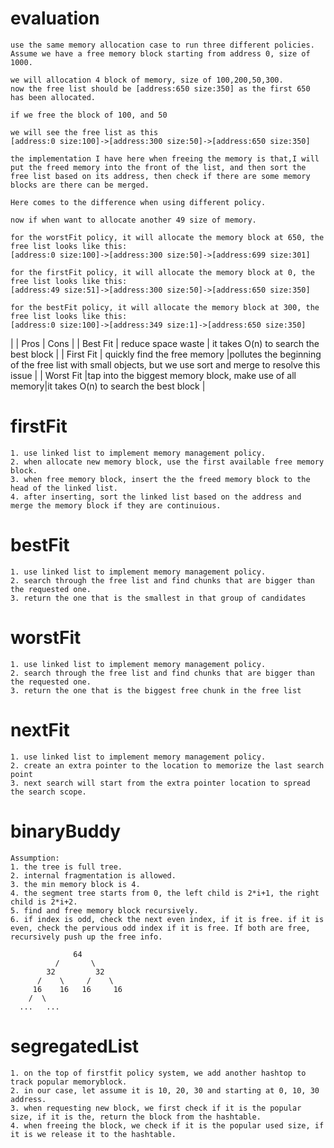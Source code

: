 # evaluation
```
use the same memory allocation case to run three different policies.
Assume we have a free memory block starting from address 0, size of 1000.

we will allocation 4 block of memory, size of 100,200,50,300.
now the free list should be [address:650 size:350] as the first 650 has been allocated.

if we free the block of 100, and 50

we will see the free list as this
[address:0 size:100]->[address:300 size:50]->[address:650 size:350]

the implementation I have here when freeing the memory is that,I will put the freed memory into the front of the list, and then sort the free list based on its address, then check if there are some memory blocks are there can be merged.

Here comes to the difference when using different policy.

now if when want to allocate another 49 size of memory.

for the worstFit policy, it will allocate the memory block at 650, the free list looks like this:
[address:0 size:100]->[address:300 size:50]->[address:699 size:301]

for the firstFit policy, it will allocate the memory block at 0, the free list looks like this:
[address:49 size:51]->[address:300 size:50]->[address:650 size:350]

for the bestFit policy, it will allocate the memory block at 300, the free list looks like this:
[address:0 size:100]->[address:349 size:1]->[address:650 size:350]

```
|              |        Pros                                             |       Cons                               |
| Best Fit     | reduce space waste                                      |   it takes O(n) to search the best block |
| First Fit    | quickly find the free memory                            |pollutes the beginning of the free list with small objects, but we use sort and merge to resolve this issue                                                                                         |
| Worst Fit    |tap into the biggest memory block, make use of all memory|it takes O(n) to search the best block    |





# firstFit
```
1. use linked list to implement memory management policy.
2. when allocate new memory block, use the first available free memory block.
3. when free memory block, insert the the freed memory block to the head of the linked list.
4. after inserting, sort the linked list based on the address and merge the memory block if they are continuious.
```

# bestFit
```
1. use linked list to implement memory management policy.
2. search through the free list and find chunks that are bigger than the requested one.
3. return the one that is the smallest in that group of candidates
```

# worstFit
```
1. use linked list to implement memory management policy.
2. search through the free list and find chunks that are bigger than the requested one.
3. return the one that is the biggest free chunk in the free list
```

# nextFit
```
1. use linked list to implement memory management policy.
2. create an extra pointer to the location to memorize the last search point
3. next search will start from the extra pointer location to spread the search scope.
```
# binaryBuddy

```
Assumption:
1. the tree is full tree.
2. internal fragmentation is allowed.
3. the min memory block is 4.
4. the segment tree starts from 0, the left child is 2*i+1, the right child is 2*i+2.
5. find and free memory block recursively.
6. if index is odd, check the next even index, if it is free. if it is even, check the pervious odd index if it is free. If both are free, recursively push up the free info.

              64
          /       \
        32         32
      /    \     /    \
     16    16   16     16
    /  \
  ...   ...

```

# segregatedList
```
1. on the top of firstfit policy system, we add another hashtop to track popular memoryblock.
2. in our case, let assume it is 10, 20, 30 and starting at 0, 10, 30 address.
3. when requesting new block, we first check if it is the popular size, if it is the, return the block from the hashtable.
4. when freeing the block, we check if it is the popular used size, if it is we release it to the hashtable.
```